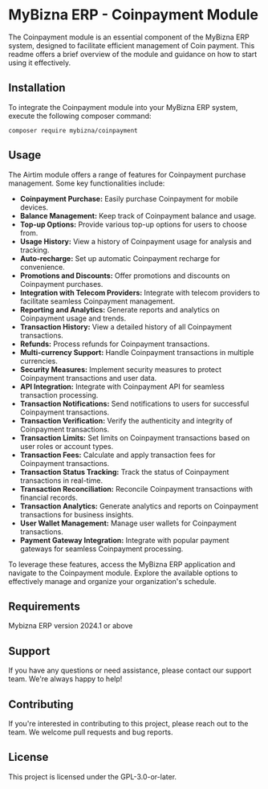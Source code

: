 # MyBizna ERP - Coinpayment Module

The Coinpayment module is an essential component of the MyBizna ERP system, designed to facilitate efficient management of Coin payment. This readme offers a brief overview of the module and guidance on how to start using it effectively.

## Installation 
To integrate the Coinpayment module into your MyBizna ERP system, execute the following composer command:

```
composer require mybizna/coinpayment
```

## Usage
The Airtim module offers a range of features for Coinpayment purchase management. Some key functionalities include:
- **Coinpayment Purchase:** Easily purchase Coinpayment for mobile devices.
- **Balance Management:** Keep track of Coinpayment balance and usage.
- **Top-up Options:** Provide various top-up options for users to choose from.
- **Usage History:** View a history of Coinpayment usage for analysis and tracking.
- **Auto-recharge:** Set up automatic Coinpayment recharge for convenience.
- **Promotions and Discounts:** Offer promotions and discounts on Coinpayment purchases.
- **Integration with Telecom Providers:** Integrate with telecom providers to facilitate seamless Coinpayment management.
- **Reporting and Analytics:** Generate reports and analytics on Coinpayment usage and trends.
- **Transaction History:** View a detailed history of all Coinpayment transactions.
- **Refunds:** Process refunds for Coinpayment transactions.
- **Multi-currency Support:** Handle Coinpayment transactions in multiple currencies.
- **Security Measures:** Implement security measures to protect Coinpayment transactions and user data.
- **API Integration:** Integrate with Coinpayment API for seamless transaction processing.
- **Transaction Notifications:** Send notifications to users for successful Coinpayment transactions.
- **Transaction Verification:** Verify the authenticity and integrity of Coinpayment transactions.
- **Transaction Limits:** Set limits on Coinpayment transactions based on user roles or account types.
- **Transaction Fees:** Calculate and apply transaction fees for Coinpayment transactions.
- **Transaction Status Tracking:** Track the status of Coinpayment transactions in real-time.
- **Transaction Reconciliation:** Reconcile Coinpayment transactions with financial records.
- **Transaction Analytics:** Generate analytics and reports on Coinpayment transactions for business insights.
- **User Wallet Management:** Manage user wallets for Coinpayment transactions.
- **Payment Gateway Integration:** Integrate with popular payment gateways for seamless Coinpayment processing.


To leverage these features, access the MyBizna ERP application and navigate to the Coinpayment module. Explore the available options to effectively manage and organize your organization's schedule.

## Requirements
Mybizna ERP version 2024.1 or above

## Support
If you have any questions or need assistance, please contact our support team. We're always happy to help!

## Contributing
If you're interested in contributing to this project, please reach out to the team. We welcome pull requests and bug reports.

## License
This project is licensed under the GPL-3.0-or-later.
